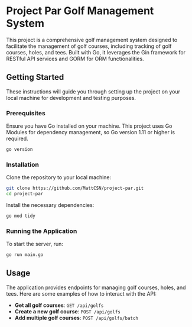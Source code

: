 # Project Par Golf Management System

This project is a comprehensive golf management system designed to facilitate the management of golf courses, including tracking of golf courses, holes, and tees. Built with Go, it leverages the Gin framework for RESTful API services and GORM for ORM functionalities.

## Getting Started

These instructions will guide you through setting up the project on your local machine for development and testing purposes.

### Prerequisites

Ensure you have Go installed on your machine. This project uses Go Modules for dependency management, so Go version 1.11 or higher is required.

```bash
go version
```

### Installation

Clone the repository to your local machine:

```bash
git clone https://github.com/MattCSN/project-par.git
cd project-par
```

Install the necessary dependencies:

```bash
go mod tidy
```

### Running the Application

To start the server, run:

```bash
go run main.go
```

## Usage

The application provides endpoints for managing golf courses, holes, and tees. Here are some examples of how to interact with the API:

- **Get all golf courses**: `GET /api/golfs`
- **Create a new golf course**: `POST /api/golfs`
- **Add multiple golf courses**: `POST /api/golfs/batch`
